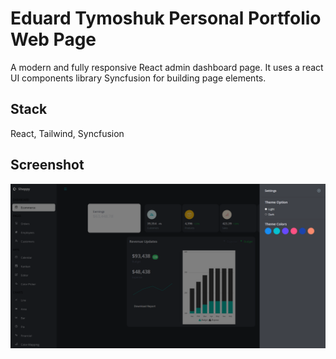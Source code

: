 # Eduard Tymoshuk Personal Portfolio Web Page

A modern and fully responsive React admin dashboard page. It uses a react UI components library Syncfusion for building page elements.

## Stack

React, Tailwind, Syncfusion

## Screenshot

![website screenshot](https://github.com/EdwardTymoshuk/admin-dashboard-react-app/blob/master/public/screenshot.jpg?raw=true)



